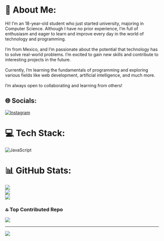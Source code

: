 # 💫 About Me:
Hi! I’m an 18-year-old student who just started university, majoring in Computer Science. Although I have no prior experience, I’m full of enthusiasm and eager to learn and improve every day in the world of technology and programming.<br><br>I’m from Mexico, and I’m passionate about the potential that technology has to solve real-world problems. I’m excited to gain new skills and contribute to interesting projects in the future.<br><br>Currently, I’m learning the fundamentals of programming and exploring various fields like web development, artificial intelligence, and much more.<br><br>I’m always open to collaborating and learning from others!


## 🌐 Socials:
[![Instagram](https://img.shields.io/badge/Instagram-%23E4405F.svg?logo=Instagram&logoColor=white)](https://instagram.com/https://www.instagram.com/30rsemma/) 

# 💻 Tech Stack:
![JavaScript](https://img.shields.io/badge/javascript-%23323330.svg?style=for-the-badge&logo=javascript&logoColor=%23F7DF1E)
# 📊 GitHub Stats:
![](https://github-readme-stats.vercel.app/api?username=Emmassr1&theme=blueberry&hide_border=false&include_all_commits=false&count_private=false)<br/>
![](https://github-readme-streak-stats.herokuapp.com/?user=Emmassr1&theme=blueberry&hide_border=false)<br/>
![](https://github-readme-stats.vercel.app/api/top-langs/?username=Emmassr1&theme=blueberry&hide_border=false&include_all_commits=false&count_private=false&layout=compact)

### 🔝 Top Contributed Repo
![](https://github-contributor-stats.vercel.app/api?username=Emmassr1&limit=5&theme=dark&combine_all_yearly_contributions=true)

---
[![](https://visitcount.itsvg.in/api?id=Emmassr1&icon=0&color=0)](https://visitcount.itsvg.in)

<!-- Proudly created with GPRM ( https://gprm.itsvg.in ) -->
